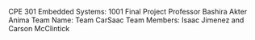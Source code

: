 CPE 301 Embedded Systems: 1001
Final Project
Professor Bashira Akter Anima
Team Name: Team CarSaac
Team Members: Isaac Jimenez and Carson McClintick
